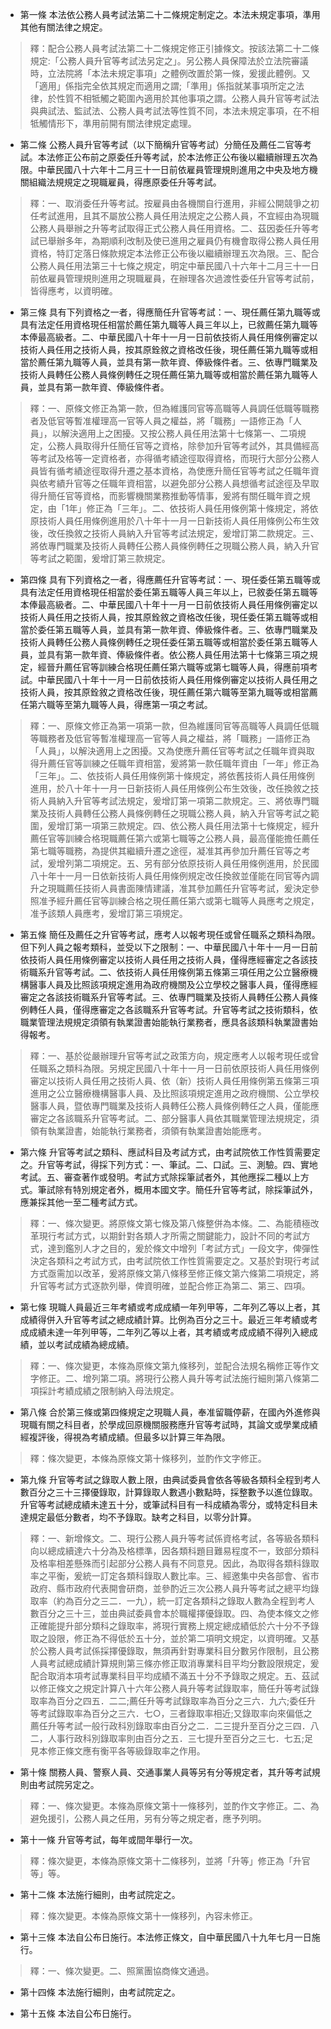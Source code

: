 * 第一條 本法依公務人員考試法第二十二條規定制定之。本法未規定事項，準用其他有關法律之規定。

> 釋：配合公務人員考試法第二十二條規定修正引據條文。按該法第二十二條規定:「公務人員升官等考試法另定之」。另公務人員保障法於立法院審議時，立法院將「本法未規定事項」之體例改置於第一條，爰援此體例。又「適用」係指完全依其規定而適用之謂;「準用」係指就某事項所定之法律，於性質不相牴觸之範圍內適用於其他事項之謂。公務人員升官等考試法與典試法、監試法、公務人員考試法等性質不同，本法未規定事項，在不相牴觸情形下，準用前開有關法律規定處理。

* 第二條 公務人員升官等考試（以下簡稱升官等考試）分簡任及薦任二官等考試。本法修正公布前之原委任升等考試，於本法修正公布後以繼續辦理五次為限。中華民國八十六年十二月三十一日前依雇員管理規則進用之中央及地方機關組織法規規定之現職雇員，得應原委任升等考試。

> 釋：一、取消委任升等考試。按雇員由各機關自行進用，非經公開競爭之初任考試進用，且其不屬放公務人員任用法規定之公務人員，不宜經由為現職公務人員舉辦之升等考試取得正式公務人員任用資格。二、茲因委任升等考試已舉辦多年，為期順利改制及使已進用之雇員仍有機會取得公務人員任用資格，特訂定落日條款規定本法修正公布後以繼續辦理五次為限。三、配合公務人員任用法第三十七條之規定，明定中華民國八十六年十二月三十一日前依雇員管理規則進用之現職雇員，在辦理各次過渡性委任升官等考試前，皆得應考，以資明確。

* 第三條 具有下列資格之一者，得應簡任升官等考試：一、現任薦任第九職等或具有法定任用資格現任相當於薦任第九職等人員三年以上，已敘薦任第九職等本俸最高級者。二、中華民國八十年十一月一日前依技術人員任用條例審定以技術人員任用之技術人員，按其原銓敘之資格改任後，現任薦任第九職等或相當於薦任第九職等人員，並具有第一款年資、俸級條件者。三、依專門職業及技術人員轉任公務人員條例轉任之現任薦任第九職等或相當於薦任第九職等人員，並具有第一款年資、俸級條件者。

> 釋：一、原條文修正為第一款，但為維護同官等高職等人員調任低職等職務者及低官等暫准權理高一官等人員之權益，將「職務」一語修正為「人員」，以解決適用上之困擾。又按公務人員任用法第十七條第一、二項規定，公務人員取得升任簡任官等之資格，除參加升官等考試外，其具備經高等考試及格等一定資格者，亦得循考績途徑取得資格，而現行大部分公務人員皆有循考績途徑取得升遷之基本資格，為使應升簡任官等考試之任職年資與依考績升官等之任職年資相當，以避免部分公務人員想循考試途徑及早取得升簡任官等資格，而影響機關業務推動等情事，爰將有關任職年資之規定，由「1年」修正為「三年」。二、依技術人員任用條例第十條規定，將依原技術人員任用條例進用於八十年十一月一日新技術人員任用條例公布生效後，改任換敘之技術人員納入升官等考試法規定，爰增訂第二款規定。三、將依專門職業及技術人員轉任公務人員條例轉任之現職公務人員，納入升官等考試之範圍，爰增訂第三款規定。

* 第四條 具有下列資格之一者，得應薦任升官等考試：一、現任委任第五職等或具有法定任用資格現任相當於委任第五職等人員三年以上，已敘委任第五職等本俸最高級者。二、中華民國八十年十一月一日前依技術人員任用條例審定以技術人員任用之技術人員，按其原銓敘之資格改任後，現任委任第五職等或相當於委任第五職等人員，並具有第一款年資、俸級條件者。三、依專門職業及技術人員轉任公務人員條例轉任之現任委任第五職等或相當於委任第五職等人員，並具有第一款年資、俸級條件者。依公務人員任用法第十七條第三項之規定，經晉升薦任官等訓練合格現任薦任第六職等或第七職等人員，得應前項考試。中華民國八十年十一月一日前依技術人員任用條例審定以技術人員任用之技術人員，按其原銓敘之資格改任後，現任薦任第六職等至第九職等或相當薦任第六職等至第九職等人員，得應第一項之考試。

> 釋：一、原條文修正為第一項第一款，但為維護同官等高職等人員調任低職等職務者及低官等暫准權理高一官等人員之權益，將「職務」一語修正為「人員」，以解決適用上之困擾。又為使應升薦任官等考試之任職年資與取得升薦任官等訓練之任職年資相當，爰將第一款任職年資由「一年」修正為「三年」。二、依技術人員任用條例第十條規定，將依舊技術人員任用條例進用，於八十年十一月一日新技術人員任用條例公布生效後，改任換敘之技術人員納入升官等考試法規定，爰增訂第一項第二款規定。三、將依專門職業及技術人員轉任公務人員條例轉任之現職公務人員，納入升官等考試之範圍，爰增訂第一項第三款規定。四、依公務人員任用法第十七條規定，經升薦任官等訓練合格現職薦任第六或第七職等之公務人員，最高僅能擔任薦任第七職等職務，為提供其繼續升遷之途徑，凝准其再參加升薦任官等之考試，爰增列第二項規定。五、另有部分依原技術人員任用條例進用，於民國八十年十一月一日依新技術人員任用條例規定改任換敘並僅能在同官等內調升之現職薦任技術人員書面陳情建議，准其參加薦任升官等考試，爰決定參照准予經升薦任官等訓練合格之現任薦任第六或第七職等人員應考之規定，准予該類人員應考，爰增訂第三項規定。

* 第五條 簡任及薦任之升官等考試，應考人以報考現任或曾任職系之類科為限。但下列人員之報考類科，並受以下之限制：一、中華民國八十年十一月一日前依技術人員任用條例審定以技術人員任用之技術人員，僅得應經審定之各該技術職系升官等考試。二、依技術人員任用條例第五條第三項任用之公立醫療機構醫事人員及比照該項規定進用為政府機關及公立學校之醫事人員，僅得應經審定之各該技術職系升官等考試。三、依專門職業及技術人員轉任公務人員條例轉任人員，僅得應審定之各該職系升官等考試。升官等考試之技術類科，依職業管理法規規定須領有執業證書始能執行業務者，應具各該類科執業證書始得報考。

> 釋：一、基於從嚴辦理升官等考試之政策方向，規定應考人以報考現任或曾任職系之類科為限。另規定民國八十年十一月一日前依原技術人員任用條例審定以技術人員任用之技術人員、依（新）技術人員任用條例第五條第三項進用之公立醫療機構醫事人員、及比照該項規定進用之政府機關、公立學校醫事人員，暨依專門職業及技術人員轉任公務人員條例轉任之人員，僅能應審定之各該職系升官等考試。二、部分醫事人員依其職業管理法規規定，須領有執業證書，始能執行業務者，須領有執業證書始能應考。

* 第六條 升官等考試之類科、應試科目及考試方式，由考試院依工作性質需要定之。升官等考試，得採下列方式：一、筆試。二、口試。三、測驗。四、實地考試。五、審查著作或發明。考試方式除採筆試者外，其他應採二種以上方式。筆試除有特別規定者外，概用本國文字。簡任升官等考試，除採筆試外，應兼採其他一至二種考試方式。

> 釋：一、條次變更。將原條文第七條及第八條整併為本條。二、為能積極改革現行考試方式，以期針對各類人才所需之關鍵能力，設計不同的考試方式，達到鑑別人才之目的，爰於條文中增列「考試方式」一段文字，俾彈性決定各類科之考試方式，由考試院依工作性質需要定之。又基於對現行考試方式亟需加以改革，爰將原條文第八條移至修正條文第六條第二項規定，將升官等考試方式逐款列舉，俾資明確，並配合修正為第二、第三、四項。

* 第七條 現職人員最近三年考績或考成成績一年列甲等，二年列乙等以上者，其成績得併入升官等考試之總成績計算。比例為百分之三十。最近三年考績或考成成績未達一年列甲等，二年列乙等以上者，其考績或考成成績不得列入總成績，並以考試成績為總成績。

> 釋：一、條次變更，本條為原條文第九條移列，並配合法規名稱修正等作文字修正。二、增列第二項。將現行公務人員升等考試法施行細則第八條第二項採計考績成績之限制納入母法規定。

* 第八條 合於第三條或第四條規定之現職人員，奉准留職停薪，在國內外進修與現職有關之科目者，於學成回原機關服務應升官等考試時，其論文或學業成績經複評後，得視為考績成績。但最多以計算三年為限。

> 釋：條次變更，本條為原條文第十條移列，並酌作文字修正。

* 第九條 升官等考試之錄取人數上限，由典試委員會依各等級各類科全程到考人數百分之三十三擇優錄取，計算錄取人數遇小數點時，採整數予以進位錄取。升官等考試總成績未達五十分，或筆試科目有一科成績為零分，或特定科目未達規定最低分數者，均不予錄取。缺考之科目，以零分計算。

> 釋：一、新增條文。二、現行公務人員升等考試係資格考試，各等級各類科向以總成續達六十分為及格標準，因各類科題目難易程度不一，致部分類科及格率相差懸殊而引起部分公務人員有不同意見。因此，為取得各類科錄取率之平衡，爰統一訂定各類科錄取人數比率。三、經邀集中央各部會、省市政府、縣市政府代表開會研商，並參酌近三次公務人員升等考試之總平均錄取率（約為百分之三二．一九），統一訂定各類科之錄取人數為全程到考人數百分之三十三，並由典試委員會本於職權擇優錄取。四、為使本條文之修正確能提升部分類科之錄取率，將現行實務上規定總成績低於六十分不予錄取之設限，修正為不得低於五十分，並於第二項明文規定，以資明確。又基於公務人員考試係採擇優錄取，無須再針對專業科目分數另作限制，且公務人員考試總成績計算規則第三條亦修正取消專業科目平均分數設限規定，爰配合取消本項考試專業科目平均成績不滿五十分不予錄取之規定。五、茲試以修正條文之規定計算八十六年公務人員升等考試錄取率，簡任升等考試錄取率為百分之四五．二二;薦任升等考試錄取率為百分之三六．九六;委任升等考試錄取率為百分之三六．七○，三者錄取率相近;又錄取率向來偏低之薦任升等考試一般行政科別錄取率由百分之二．二三提升至百分之三四．八二，人事行政科別錄取率則由百分之五．三七提升至百分之三七．七五;足見本修正條文應有衡平各等級錄取率之作用。

* 第十條 關務人員、警察人員、交通事業人員等另有分等規定者，其升等考試規則由考試院另定之。

> 釋：一、條次變更。本條為原條文第十一條移列，並酌作文字修正。二、為避免援引，公務人員之任用，另有分等之規定者，應予列明。

* 第十一條 升官等考試，每年或間年舉行一次。

> 釋：條次變更，本條為原條文第十二條移列，並將「升等」修正為「升官等」等。

* 第十二條 本法施行細則，由考試院定之。

> 釋：條次變更。本條為原條文第十一條移列，內容未修正。

* 第十三條 本法自公布日施行。本法修正條文，自中華民國八十九年七月一日施行。

> 釋：一、條次變更。二、照黨團協商條文通過。

* 第十四條 本法施行細則，由考試院定之。

* 第十五條 本法自公布日施行。

